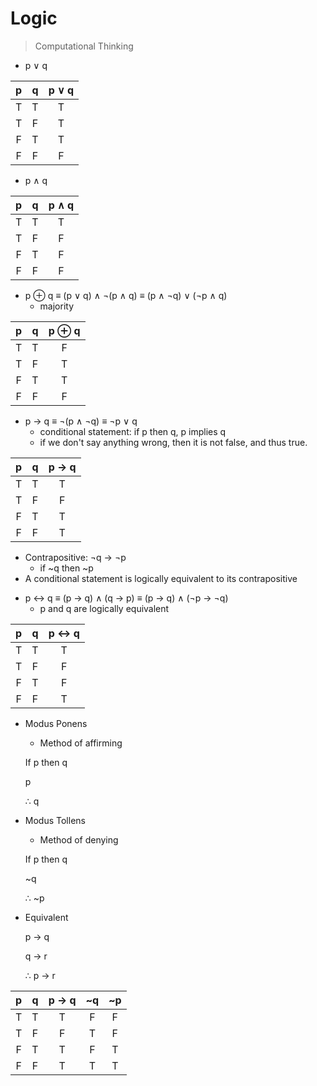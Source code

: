 # Logic

> Computational Thinking



* p &or; q

|  p   |  q   | p &or; q |
| :--: | :--: | :------: |
|  T   |  T   |    T     |
|  T   |  F   |    T     |
|  F   |  T   |    T     |
|  F   |  F   |    F     |



* p &and; q

|  p   |  q   | p &and; q |
| :--: | :--: | :-------: |
|  T   |  T   |     T     |
|  T   |  F   |     F     |
|  F   |  T   |     F     |
|  F   |  F   |     F     |



- p &oplus; q ≡ (p &or; q) &and; &not;(p &and; q) ≡ (p &and; &not;q) &or; (&not;p &and; q)
  - majority

|  p   |  q   | p &oplus; q |
| :--: | :--: | :---------: |
|  T   |  T   |      F      |
|  T   |  F   |      T      |
|  F   |  T   |      T      |
|  F   |  F   |      F      |



- p &rarr; q ≡ &not;(p &and; &not;q) ≡ &not;p &or; q
  - conditional statement: if p then q, p implies q
  - if we don't say anything wrong, then it is not false, and thus true.

|  p   |  q   | p &rarr; q |
| :--: | :--: | :--------: |
|  T   |  T   |     T      |
|  T   |  F   |     F      |
|  F   |  T   |     T      |
|  F   |  F   |     T      |

- Contrapositive: &not;q &rarr; &not;p
  - if ~q then ~p
- A conditional statement is logically equivalent to its contrapositive



* p ↔ q ≡ (p &rarr; q) &and; (q &rarr; p)  ≡ (p &rarr; q) &and; (&not;p &rarr; &not;q)
  * p and q are logically equivalent

|  p   |  q   | p ↔ q |
| :--: | :--: | :---: |
|  T   |  T   |   T   |
|  T   |  F   |   F   |
|  F   |  T   |   F   |
|  F   |  F   |   T   |



* Modus Ponens

  * Method of affirming

  If p then q

  p

  &therefore; q



* Modus Tollens

  * Method of denying

  If p then q

  ~q

  &therefore; ~p



* Equivalent

  p &rarr; q

  q &rarr; r

  &therefore; p &rarr; r



|  p   |  q   | p &rarr; q |  ~q  |  ~p  |
| :--: | :--: | :--------: | :--: | :--: |
|  T   |  T   |     T      |  F   |  F   |
|  T   |  F   |     F      |  T   |  F   |
|  F   |  T   |     T      |  F   |  T   |
|  F   |  F   |     T      |  T   |  T   |

